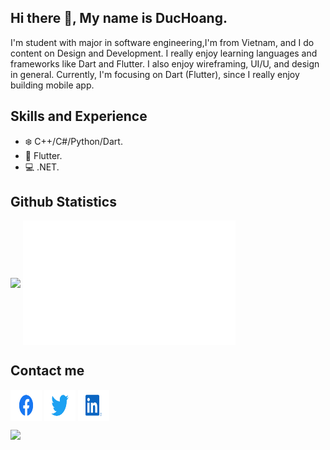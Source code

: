 ## Hi there 👋, My name is DucHoang.
I'm student with major in software engineering,I'm from Vietnam, and I do content on Design and Development. I really enjoy learning languages and frameworks like Dart and Flutter. I also enjoy wireframing, UI/U, and design in general. Currently, I'm focusing on Dart (Flutter), since I really enjoy building mobile app.

## Skills and Experience
* ❄️ C++/C#/Python/Dart.
* 📱 Flutter.
* 💻 .NET.

## Github Statistics
<p align="left">
  <img align="center" width="475" src="https://github-readme-stats.vercel.app/api?username=PRID021&show_icons=true&count_private=true&theme=graywhite"></img>
  <img align="center" width="340" src="https://raw.githubusercontent.com/PRID021/my-stats/master/generated/languages.svg"></img>
</p>


## Contact me
[<img align="center" width="50" height ="50" src="https://raw.githubusercontent.com/PRID021/PRID021/07ce36211daad6eaf5ddc328155778dba391fcc0/facebook.svg"></img>](https://www.facebook.com/JameBorn.N0) [<img align="center" width="50" height ="50" src="https://raw.githubusercontent.com/PRID021/PRID021/a298d2f68f770db8ff3b7c57b62c2d728db2974c/Twitter-Logo.wine.svg"></img>](https://twitter.com/DHoang_P) [<img align="center" width="50" height ="50" src="https://raw.githubusercontent.com/PRID021/PRID021/a298d2f68f770db8ff3b7c57b62c2d728db2974c/LinkedIn-Icon-Logo.wine.svg"></img>](https://www.linkedin.com/in/prid021)

![](https://komarev.com/ghpvc/?username=PRID021)
